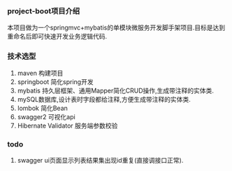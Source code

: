 ### project-boot项目介绍
本项目做为一个springmvc+mybatis的单模块微服务开发脚手架项目.目标是达到重命名后即可快速开发业务逻辑代码.



### 技术选型
1. maven 构建项目
2. springboot 简化spring开发
3. mybatis 持久层框架、通用Mapper简化CRUD操作,生成带注释的实体类.
3. mySQL数据库,设计表时字段都给注释,方便生成带注释的实体类.
4. lombok 简化Bean
5. swagger2 可视化api
6. Hibernate Validator 服务端参数校验


### todo
1. swagger ui页面显示列表结果集出现id重复(直接调接口正常).
